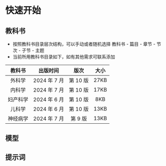 # 快速开始

## 教科书

- 按照教科书目录层次结构，可以手动或者随机选择 教科书 - 篇目 - 章节 - 节次 - 子节 - 主题
- 当前所用教科书目录如下，如有其他需求可联系添加

|  教科书  |   出版时间   |   版次   | 大小 |
| :------: | :----------: | :------: | :--: |
|  外科学  | 2024 年 7 月 | 第 10 版 | 27KB |
|  内科学  | 2024 年 7 月 | 第 10 版 | 17KB |
| 妇产科学 | 2024 年 6 月 | 第 10 版 | 8KB  |
|  儿科学  | 2024 年 6 月 | 第 10 版 | 13KB |
| 神经病学 | 2024 年 7 月 | 第 9 版  | 13KB |

## 模型

## 提示词
